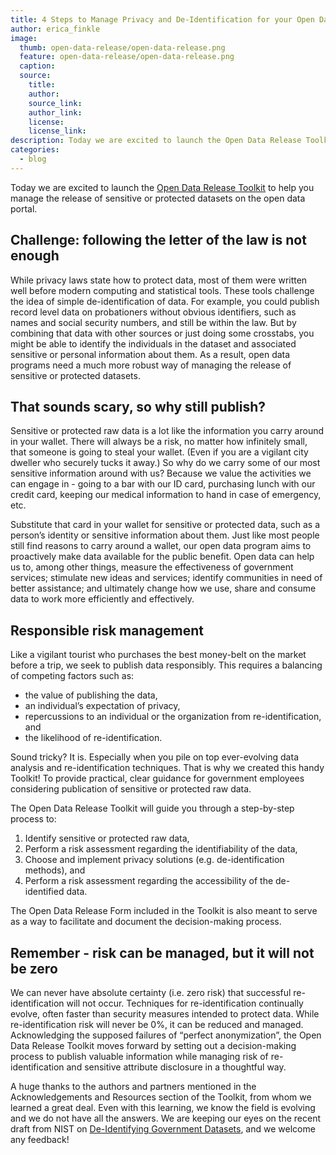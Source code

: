 ```yaml
---
title: 4 Steps to Manage Privacy and De-Identification for your Open Data Program
author: erica_finkle
image:
  thumb: open-data-release/open-data-release.png
  feature: open-data-release/open-data-release.png
  caption:
  source:
    title:
    author:
    source_link:
    author_link:
    license:
    license_link:
description: Today we are excited to launch the Open Data Release Toolkit to help you manage the release of sensitive or protected datasets on the open data portal.
categories:
  - blog
---
```



Today we are excited to launch the [Open Data Release Toolkit](https://drive.google.com/open?id=1MhvEuGKFuGY2vLcNqiXBsPjCzxYebe4dJicRWe6gf_s) to help you manage the release of sensitive or protected datasets on the open data portal.

## Challenge: following the letter of the law is not enough

While privacy laws state how to protect data, most of them were written well before modern computing and statistical tools. These tools challenge the idea of simple de-identification of data. For example, you could publish record level data on probationers without obvious identifiers, such as names and social security numbers, and still be within the law. But by combining that data with other sources or just doing some crosstabs, you might be able to identify the individuals in the dataset and associated sensitive or personal information about them. As a result, open data programs need a much more robust way of managing the release of sensitive or protected datasets.

## That sounds scary, so why still publish?

Sensitive or protected raw data is a lot like the information you carry around in your wallet. There will always be a risk, no matter how infinitely small, that someone is going to steal your wallet. (Even if you are a vigilant city dweller who securely tucks it away.) So why do we carry some of our most sensitive information around with us? Because we value the activities we can engage in - going to a bar with our ID card, purchasing lunch with our credit card, keeping our medical information to hand in case of emergency, etc. &nbsp;

Substitute that card in your wallet for sensitive or protected data, such as a person’s identity or sensitive information about them. Just like most people still find reasons to carry around a wallet, our open data program aims to proactively make data available for the public benefit. Open data can help us to, among other things, measure the effectiveness of government services; stimulate new ideas and services; identify communities in need of better assistance; and ultimately change how we use, share and consume data to work more efficiently and effectively.

## Responsible risk management

Like a vigilant tourist who purchases the best money-belt on the market before a trip, we seek to publish data responsibly. This requires a balancing of competing factors such as:

* the value of publishing the data,
* an individual’s expectation of privacy,
* repercussions to an individual or the organization from re-identification, and
* the likelihood of re-identification. &nbsp;


Sound tricky? It is. Especially when you pile on top ever-evolving data analysis and re-identification techniques. That is why we created this handy Toolkit! To provide practical, clear guidance for government employees considering publication of sensitive or protected raw data.

The Open Data Release Toolkit will guide you through a step-by-step process to:

1. Identify sensitive or protected raw data,
2. Perform a risk assessment regarding the identifiability of the data,
3. Choose and implement privacy solutions (e.g. de-identification methods), and
4. Perform a risk assessment regarding the accessibility of the de-identified data.


The Open Data Release Form included in the Toolkit is also meant to serve as a way to facilitate and document the decision-making process.

## Remember - risk can be managed, but it will not be zero

We can never have absolute certainty (i.e. zero risk) that successful re-identification will not occur. Techniques for re-identification continually evolve, often faster than security measures intended to protect data. While re-identification risk will never be 0%, it can be reduced and managed. Acknowledging the supposed failures of “perfect anonymization”, the Open Data Release Toolkit moves forward by setting out a decision-making process to publish valuable information while managing risk of re-identification and sensitive attribute disclosure in a thoughtful way.

A huge thanks to the authors and partners mentioned in the Acknowledgements and Resources section of the Toolkit, from whom we learned a great deal. Even with this learning, we know the field is evolving and we do not have all the answers. We are keeping our eyes on the recent draft from NIST on&nbsp;[De-Identifying Government Datasets](http://csrc.nist.gov/publications/drafts/800-188/sp800_188_draft.pdf), and we welcome any feedback!